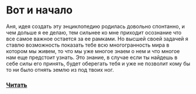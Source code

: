 # Вот и начало

Аня, идея создать эту энциклопедию родилась довольно спонтанно, и чем дольше я ее делаю, тем сильнее ко мне приходит осознание что все самое важное остается за ее рамками. Но высшей своей задачей я ставлю возможность показать тебе всю многогранность мира в котором мы живем, то что мы уже многое знаем о нем и что многое нам еще предстоит узнать. Это знание, в случае если ты найдешь в себе силы его принять, будет оберегать тебя и уже не позволит кому бы то ни было отнять землю из под твоих ног.

### [Читать](book.md)